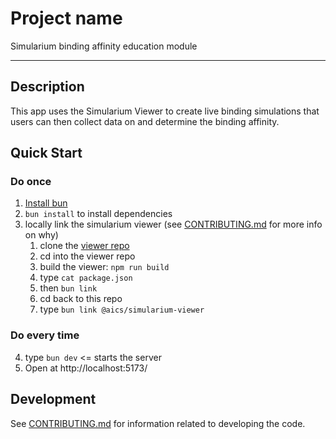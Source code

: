 # Project name

Simularium binding affinity education module 

---

## Description

This app uses the Simularium Viewer to create live binding simulations that users can then collect data on and determine the binding affinity.


## Quick Start
### Do once
1. [Install bun](https://bun.sh/docs/installation)
2. `bun install` to install dependencies 
3. locally link the simularium viewer (see [CONTRIBUTING.md](CONTRIBUTING.md) for more info on why)
   1. clone the [viewer repo](https://github.com/simularium/simularium-viewer) 
   2. cd into the viewer repo 
   3. build the viewer: `npm run build`
   4. type `cat package.json`
   5. then `bun link`
   6. cd back to this repo
   7. type `bun link @aics/simularium-viewer`
   
### Do every time
4. type `bun dev` <= starts the server
5. Open at http://localhost:5173/

## Development

See [CONTRIBUTING.md](CONTRIBUTING.md) for information related to developing the code.
